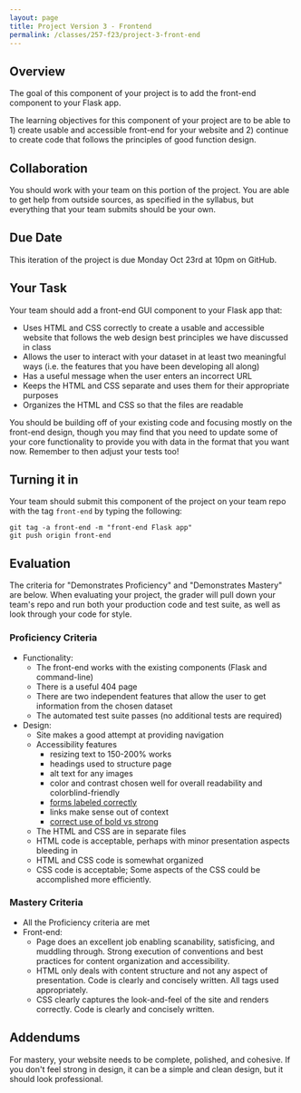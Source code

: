 ```yaml
---
layout: page
title: Project Version 3 - Frontend
permalink: /classes/257-f23/project-3-front-end
---
```


## Overview

The goal of this component of your project is to add the front-end component to your Flask app.

The learning objectives for this component of your project are to be able to 1) create usable and accessible front-end for your website and 2) continue to create code that follows the principles of good function design.

## Collaboration

You should work with your team on this portion of the project.
You are able to get help from outside sources, as specified in the syllabus, but everything that your team submits should be your own.

## Due Date

This iteration of the project is due Monday Oct 23rd at 10pm on GitHub.

## Your Task

Your team should add a front-end GUI component to your Flask app that:
* Uses HTML and CSS correctly to create a usable and accessible website that follows the web design best principles we have discussed in class
* Allows the user to interact with your dataset in at least two meaningful ways (i.e. the features that you have been developing all along)
* Has a useful message when the user enters an incorrect URL
* Keeps the HTML and CSS separate and uses them for their appropriate purposes
* Organizes the HTML and CSS so that the files are readable

You should be building off of your existing code and focusing mostly on the front-end design, though you may find that you need to update some of your core functionality to provide you with data in the format that you want now. Remember to then adjust your tests too!

## Turning it in

Your team should submit this component of the project on your team repo with the tag `front-end` by typing the following:

```
git tag -a front-end -m "front-end Flask app"
git push origin front-end
```

## Evaluation

The criteria for "Demonstrates Proficiency" and "Demonstrates Mastery" are below.
When evaluating your project, the grader will pull down your team's repo and run both your production code and test suite, as well as look through your code for style.

### Proficiency Criteria
* Functionality:
  * The front-end works with the existing components (Flask and command-line)
  * There is a useful 404 page
  * There are two independent features that allow the user to get information from the chosen dataset
  * The automated test suite passes (no additional tests are required)
* Design:
  * Site makes a good attempt at providing navigation 
  * Accessibility features
    * resizing text to 150-200% works
    * headings used to structure page
    * alt text for any images
    * color and contrast chosen well for overall readability and colorblind-friendly
    * [forms labeled correctly](https://webaim.org/techniques/forms/controls#input)
    * links make sense out of context
    * [correct use of bold vs strong](https://developer.mozilla.org/en-US/docs/Web/HTML/Element/strong)
  * The HTML and CSS are in separate files
  * HTML code is acceptable, perhaps with minor presentation aspects bleeding in
  * HTML and CSS code is somewhat organized
  * CSS code is acceptable; Some aspects of the CSS could be accomplished more efficiently.

### Mastery Criteria
* All the Proficiency criteria are met
* Front-end:
  * Page does an excellent job enabling scanability, satisficing, and muddling through. Strong execution of conventions and best practices for content organization and accessibility.
  * HTML only deals with content structure and not any aspect of presentation. Code is clearly and concisely written. All tags used appropriately.
  * CSS clearly captures the look-and-feel of the site and renders correctly. Code is clearly and concisely written.

## Addendums

For mastery, your website needs to be complete, polished, and cohesive. If you don't feel strong in design, it can be a simple and clean design, but it should look professional.